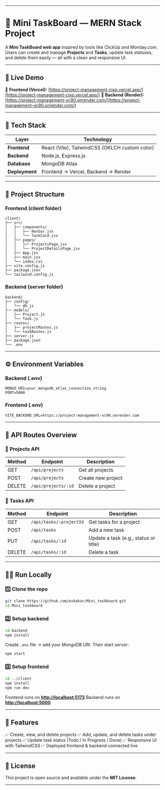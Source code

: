 
---

# 🧩 Mini TaskBoard — MERN Stack Project

A **Mini TaskBoard web app** inspired by tools like ClickUp and Monday.com.
Users can create and manage **Projects** and **Tasks**, update task statuses, and delete them easily — all with a clean and responsive UI.

---

## 🚀 Live Demo

🔗 **Frontend (Vercel):** [https://project-management-cixp.vercel.app/](https://project-management-cixp.vercel.app/)
🔗 **Backend (Render):** [https://project-management-vc90.onrender.com/](https://project-management-vc90.onrender.com/)

---

## 🧠 Tech Stack

| Layer          | Technology                                     |
| -------------- | ---------------------------------------------- |
| **Frontend**   | React (Vite), TailwindCSS (OKLCH custom color) |
| **Backend**    | Node.js, Express.js                            |
| **Database**   | MongoDB Atlas                                  |
| **Deployment** | Frontend → Vercel, Backend → Render            |

---

## 📂 Project Structure

### **Frontend (client folder)**

```
client/
├── src/
│   ├── components/
│   │   ├── Navbar.jsx
│   │   └── TaskCard.jsx
│   ├── pages/
│   │   ├── ProjectsPage.jsx
│   │   └── ProjectDetailsPage.jsx
│   ├── App.jsx
│   ├── main.jsx
│   └── index.css
├── vite.config.js
├── package.json
└── tailwind.config.js
```

### **Backend (server folder)**

```
backend/
├── config/
│   └── db.js
├── models/
│   ├── Project.js
│   └── Task.js
├── routes/
│   ├── projectRoutes.js
│   └── taskRoutes.js
├── server.js
├── package.json
└── .env
```

---

## ⚙️ Environment Variables

### **Backend (.env)**

```env
MONGO_URI=your_mongodb_atlas_connection_string
PORT=5000
```

### **Frontend (.env)**

```env
VITE_BACKEND_URL=https://project-management-vc90.onrender.com
```

---

## 🧭 API Routes Overview

### 🔹 **Projects API**

| Method | Endpoint            | Description        |
| ------ | ------------------- | ------------------ |
| GET    | `/api/projects`     | Get all projects   |
| POST   | `/api/projects`     | Create new project |
| DELETE | `/api/projects/:id` | Delete a project   |

### 🔹 **Tasks API**

| Method | Endpoint                | Description                           |
| ------ | ----------------------- | ------------------------------------- |
| GET    | `/api/tasks/:projectId` | Get tasks for a project               |
| POST   | `/api/tasks`            | Add a new task                        |
| PUT    | `/api/tasks/:id`        | Update a task (e.g., status or title) |
| DELETE | `/api/tasks/:id`        | Delete a task                         |

---

## 🧑‍💻 Run Locally

### 1️⃣ Clone the repo

```bash
git clone https://github.com/eshakar/Mini_taskboard.git
cd Mini_taskboard
```

### 2️⃣ Setup backend

```bash
cd backend
npm install
```

Create `.env` file → add your MongoDB URI.
Then start server:

```bash
npm start
```

### 3️⃣ Setup frontend

```bash
cd ../client
npm install
npm run dev
```

Frontend runs on **[http://localhost:5173](http://localhost:5173)**
Backend runs on **[http://localhost:5000](http://localhost:5000)**

---

## 🎨 Features

✅ Create, view, and delete projects
✅ Add, update, and delete tasks under projects
✅ Update task status (Todo / In Progress / Done)
✅ Responsive UI with TailwindCSS
✅ Deployed frontend & backend connected live

---

## 🧾 License

This project is open source and available under the **MIT License**.

---

